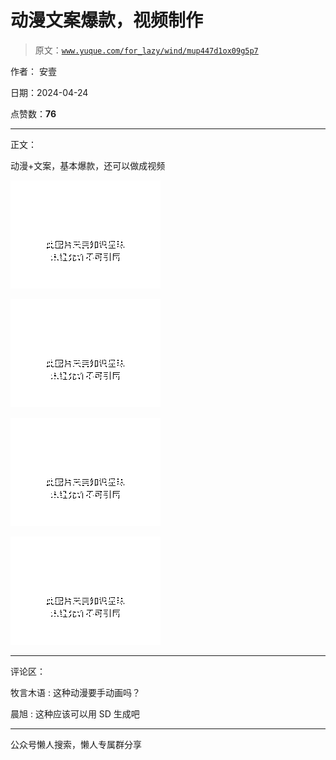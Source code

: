 # 动漫文案爆款，视频制作

> 原文：[`www.yuque.com/for_lazy/wind/mup447d1ox09g5p7`](https://www.yuque.com/for_lazy/wind/mup447d1ox09g5p7)

作者： 安壹

日期：2024-04-24

点赞数：**76**

* * *

正文：

动漫+文案，基本爆款，还可以做成视频

![](img/e1e6df6b53c3de1aff812a2511a3380d.png)

![](img/58f4408ecf56561c1146e01caae63257.png)

![](img/1120d9631783cb33ea691c11e907f747.png)

![](img/0795d6d8865c6a22a7d3659ea2dfcef0.png)

* * *

评论区：

牧言木语 : 这种动漫要手动画吗？

晨旭 : 这种应该可以用 SD 生成吧

* * *

公众号懒人搜索，懒人专属群分享